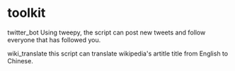 toolkit
=======

twitter_bot
Using tweepy, the script can post new tweets and follow everyone that has followed you.

wiki_translate
this script can translate wikipedia's artitle title from English to Chinese.
